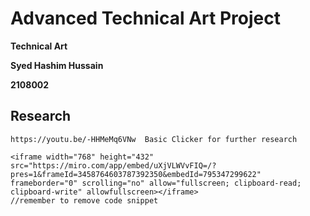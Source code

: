 # Advanced Technical Art Project 

**Technical Art**  

**Syed Hashim Hussain**  

**2108002**  

 

## **Research**

```
https://youtu.be/-HHMeMq6VNw  Basic Clicker for further research

```

```
<iframe width="768" height="432" src="https://miro.com/app/embed/uXjVLWVvFIQ=/?pres=1&frameId=3458764603787392350&embedId=795347299622" frameborder="0" scrolling="no" allow="fullscreen; clipboard-read; clipboard-write" allowfullscreen></iframe>
//remember to remove code snippet 
```
